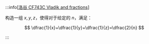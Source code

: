 :::info[[洛谷 CF743C Vladik and fractions](https://www.luogu.com.cn/problem/CF743C)]

构造一组 $x,y,z$，使得对于给定的 $n$，满足：

$$
\dfrac{1}{x}+\dfrac{1}{y}+\dfrac{1}{z}=\dfrac{2}{n}
$$

:::
